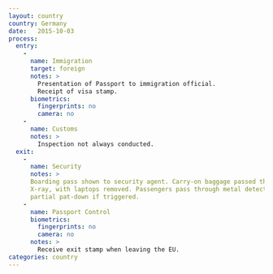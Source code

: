 ```yaml
---
layout: country
country: Germany
date:   2015-10-03
process:
  entry:
    -
      name: Immigration
      target: foreign
      notes: >
        Presentation of Passport to immigration official.
        Receipt of visa stamp.
      biometrics:
        fingerprints: no
        camera: no
    -
      name: Customs
      notes: >
        Inspection not always conducted.
  exit:
    -
      name: Security
      notes: >
      Boarding pass shown to security agent. Carry-on baggage passed through
      X-ray, with laptops removed. Passengers pass through metal detector with
      partial pat-down if triggered.
    -
      name: Passport Control
      biometrics:
        fingerprints: no
        camera: no
      notes: >
        Receive exit stamp when leaving the EU.
categories: country
---
```

